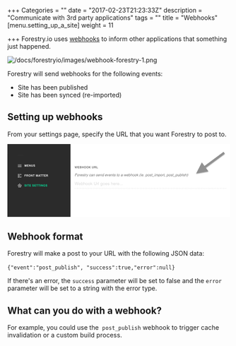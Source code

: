 +++
Categories = ""
date = "2017-02-23T21:23:33Z"
description = "Communicate with 3rd party applications"
tags = ""
title = "Webhooks"
[menu.setting_up_a_site]
weight = 11

+++
Forestry.io uses [webhooks](https://sendgrid.com/blog/whats-webhook/) to inform other applications that something just happened.

![/docs/forestryio/images/webhook-forestry-1.png](/docs/forestryio/images/webhook-forestry-1.png)

Forestry will send webhooks for the following events:

*   Site has been published
*   Site has been synced (re-imported)

## Setting up webhooks

From your settings page, specify the URL that you want Forestry to post to.

![/docs/forestryio/images/webhook-settings.png](/docs/forestryio/images/webhook-settings.png)

## Webhook format

Forestry will make a post to your URL with the following JSON data:

`{"event":"post_publish", "success":true,"error":null}`​  

If there's an error, the `success` parameter will be set to false and the `error` parameter will be set to a string with the error type.

## What can you do with a webhook?

For example, you could use the <span style="letter-spacing: 0.01em;"> `post_publish` webhook to trigger cache invalidation or a custom build process.</span>